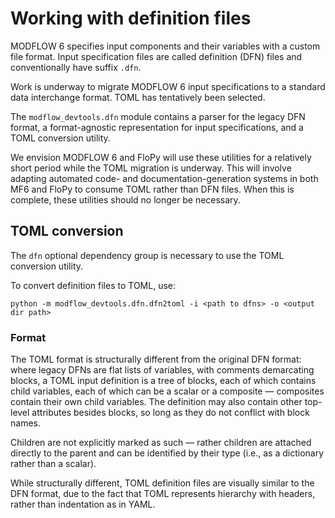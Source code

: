 # Working with definition files

MODFLOW 6 specifies input components and their variables with a custom file format. Input specification files are called definition (DFN) files and conventionally have suffix `.dfn`.

Work is underway to migrate MODFLOW 6 input specifications to a standard data interchange format. TOML has tentatively been selected.

The `modflow_devtools.dfn` module contains a parser for the legacy DFN format, a format-agnostic representation for input specifications, and a TOML conversion utility.

We envision MODFLOW 6 and FloPy will use these utilities for a relatively short period while the TOML migration is underway. This will involve adapting automated code- and documentation-generation systems in both MF6 and FloPy to consume TOML rather than DFN files. When this is complete, these utilities should no longer be necessary.

## TOML conversion

The `dfn` optional dependency group is necessary to use the TOML conversion utility.

To convert definition files to TOML, use:

```shell
python -m modflow_devtools.dfn.dfn2toml -i <path to dfns> -o <output dir path>
```

### Format

The TOML format is structurally different from the original DFN format: where legacy DFNs are flat lists of variables, with comments demarcating blocks, a TOML input definition is a tree of blocks, each of which contains child variables, each of which can be a scalar or a composite &mdash; composites contain their own child variables. The definition may also contain other top-level attributes besides blocks, so long as they do not conflict with block names.

Children are not explicitly marked as such &mdash; rather children are attached directly to the parent and can be identified by their type (i.e., as a dictionary rather than a scalar).

While structurally different, TOML definition files are visually similar to the DFN format, due to the fact that TOML represents hierarchy with headers, rather than indentation as in YAML. 
